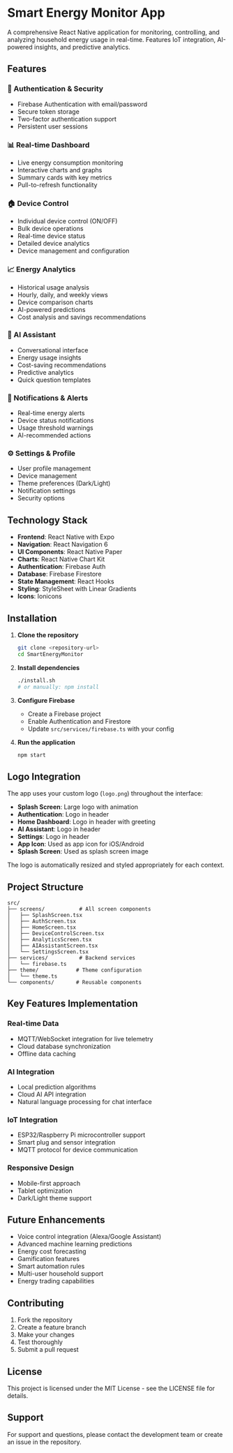 # Smart Energy Monitor App

A comprehensive React Native application for monitoring, controlling, and analyzing household energy usage in real-time. Features IoT integration, AI-powered insights, and predictive analytics.

## Features

### 🔐 Authentication & Security
- Firebase Authentication with email/password
- Secure token storage
- Two-factor authentication support
- Persistent user sessions

### 📊 Real-time Dashboard
- Live energy consumption monitoring
- Interactive charts and graphs
- Summary cards with key metrics
- Pull-to-refresh functionality

### 🏠 Device Control
- Individual device control (ON/OFF)
- Bulk device operations
- Real-time device status
- Detailed device analytics
- Device management and configuration

### 📈 Energy Analytics
- Historical usage analysis
- Hourly, daily, and weekly views
- Device comparison charts
- AI-powered predictions
- Cost analysis and savings recommendations

### 🤖 AI Assistant
- Conversational interface
- Energy usage insights
- Cost-saving recommendations
- Predictive analytics
- Quick question templates

### 🔔 Notifications & Alerts
- Real-time energy alerts
- Device status notifications
- Usage threshold warnings
- AI-recommended actions

### ⚙️ Settings & Profile
- User profile management
- Device management
- Theme preferences (Dark/Light)
- Notification settings
- Security options

## Technology Stack

- **Frontend**: React Native with Expo
- **Navigation**: React Navigation 6
- **UI Components**: React Native Paper
- **Charts**: React Native Chart Kit
- **Authentication**: Firebase Auth
- **Database**: Firebase Firestore
- **State Management**: React Hooks
- **Styling**: StyleSheet with Linear Gradients
- **Icons**: Ionicons

## Installation

1. **Clone the repository**
   ```bash
   git clone <repository-url>
   cd SmartEnergyMonitor
   ```

2. **Install dependencies**
   ```bash
   ./install.sh
   # or manually: npm install
   ```

3. **Configure Firebase**
   - Create a Firebase project
   - Enable Authentication and Firestore
   - Update `src/services/firebase.ts` with your config

4. **Run the application**
   ```bash
   npm start
   ```

## Logo Integration

The app uses your custom logo (`logo.png`) throughout the interface:
- **Splash Screen**: Large logo with animation
- **Authentication**: Logo in header
- **Home Dashboard**: Logo in header with greeting
- **AI Assistant**: Logo in header
- **Settings**: Logo in header
- **App Icon**: Used as app icon for iOS/Android
- **Splash Screen**: Used as splash screen image

The logo is automatically resized and styled appropriately for each context.

## Project Structure

```
src/
├── screens/           # All screen components
│   ├── SplashScreen.tsx
│   ├── AuthScreen.tsx
│   ├── HomeScreen.tsx
│   ├── DeviceControlScreen.tsx
│   ├── AnalyticsScreen.tsx
│   ├── AIAssistantScreen.tsx
│   └── SettingsScreen.tsx
├── services/          # Backend services
│   └── firebase.ts
├── theme/            # Theme configuration
│   └── theme.ts
└── components/       # Reusable components
```

## Key Features Implementation

### Real-time Data
- MQTT/WebSocket integration for live telemetry
- Cloud database synchronization
- Offline data caching

### AI Integration
- Local prediction algorithms
- Cloud AI API integration
- Natural language processing for chat interface

### IoT Integration
- ESP32/Raspberry Pi microcontroller support
- Smart plug and sensor integration
- MQTT protocol for device communication

### Responsive Design
- Mobile-first approach
- Tablet optimization
- Dark/Light theme support

## Future Enhancements

- Voice control integration (Alexa/Google Assistant)
- Advanced machine learning predictions
- Energy cost forecasting
- Gamification features
- Smart automation rules
- Multi-user household support
- Energy trading capabilities

## Contributing

1. Fork the repository
2. Create a feature branch
3. Make your changes
4. Test thoroughly
5. Submit a pull request

## License

This project is licensed under the MIT License - see the LICENSE file for details.

## Support

For support and questions, please contact the development team or create an issue in the repository.
